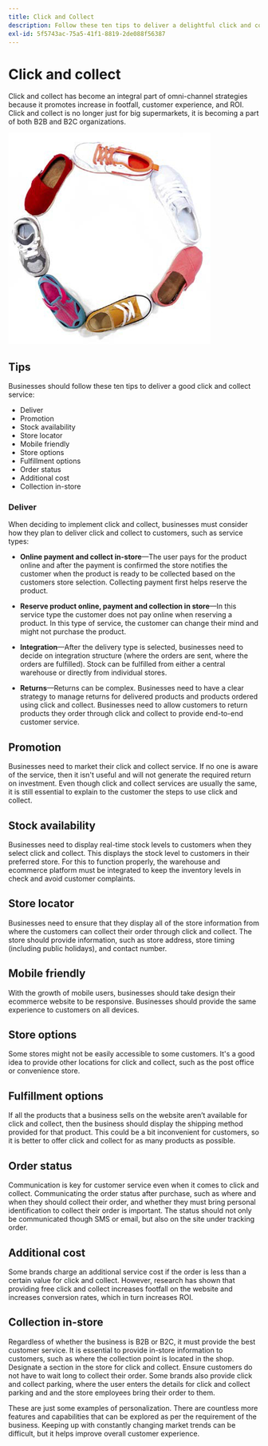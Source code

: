 ```yaml
---
title: Click and Collect
description: Follow these ten tips to deliver a delightful click and collect experience for your customers.
exl-id: 5f5743ac-75a5-41f1-8819-2de088f56387
---
```

# Click and collect

Click and collect has become an integral part of omni-channel strategies because it promotes increase in footfall, customer experience, and ROI. Click and collect is no longer just for big supermarkets, it is becoming a part of both B2B and B2C organizations.

![Shoes in a circle](../../assets/playbooks/shoes.png)

## Tips

Businesses should follow these ten tips to deliver a good click and collect service:

- Deliver
- Promotion
- Stock availability
- Store locator
- Mobile friendly
- Store options
- Fulfillment options
- Order status
- Additional cost
- Collection in-store

### Deliver

When deciding to implement click and collect, businesses must consider how they plan to deliver click and collect to customers, such as service types:

- **Online payment and collect in-store**—The user pays for the product online and after the payment is confirmed the store notifies the customer when the product is ready to be collected based on the customers store selection. Collecting payment first helps reserve the product.

- **Reserve product online, payment and collection in store**—In this service type the customer does not pay online when reserving a product. In this type of service, the customer can change their mind and might not purchase the product.

- **Integration**—After the delivery type is selected, businesses need to decide on integration structure (where the orders are sent, where the orders are fulfilled). Stock can be fulfilled from either a central warehouse or directly from individual stores.

- **Returns**—Returns can be complex. Businesses need to have a clear strategy to manage returns for delivered products and products ordered using click and collect. Businesses need to allow customers to return products they order through click and collect to provide end-to-end customer service.

## Promotion

Businesses need to  market their click and collect service. If no one is aware of the service, then it isn't useful and will not generate the required return on investment. Even though click and collect services are usually the same, it is still essential to explain to the customer the steps to use click and collect.

## Stock availability

Businesses need to display real-time stock levels to customers when they select click and collect. This displays the stock level to customers in their preferred store. For this to function properly, the warehouse and ecommerce platform must be integrated to keep the inventory levels in check and avoid customer complaints.

## Store locator

Businesses need to ensure that they display all of the store information from where the customers can collect their order through click and collect. The store should provide information, such as store address, store timing (including public holidays), and contact number.

## Mobile friendly

With the growth of mobile users, businesses should take design their ecommerce website to be responsive. Businesses should provide the same experience to customers on all devices.

## Store options

Some stores might not be easily accessible to some customers. It's a good idea to provide other locations for click and collect, such as the post office or convenience store.

## Fulfillment options

If all the products that a business sells on the website aren’t available for click and collect, then the business should display the shipping method provided for that product. This could be a bit inconvenient for customers, so it is better to offer click and collect for as many products as possible.

## Order status

Communication is key for customer service even when it comes to click and collect. Communicating the order status after purchase, such as where and when they should collect their order, and whether they must bring personal identification to collect their order is important. The status should not only be communicated though SMS or email, but also on the site under tracking order.

## Additional cost

Some brands charge an additional service cost if the order is less than a certain value for click and collect. However, research has shown that providing free click and collect increases footfall on the website and increases conversion rates, which in turn increases ROI.

## Collection in-store

Regardless of whether the business is B2B or B2C, it must provide the best customer service. It is essential to provide in-store information to customers, such as where the collection point is located in the shop. Designate a section in the store for click and collect. Ensure customers do not have to wait long to collect their order. Some brands also provide click and collect parking, where the user enters the details for click and collect parking and and the store employees bring their order to them.

These are just some examples of personalization. There are countless more features and capabilities that can be explored as per the requirement of the business. Keeping up with constantly changing market trends can be difficult, but it helps improve overall customer experience.
